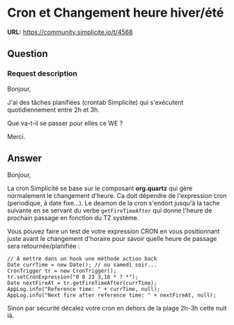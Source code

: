 # Cron et Changement heure hiver/été

**URL:** https://community.simplicite.io/t/4568

## Question
### Request description

Bonjour,

J'ai des tâches planifiées (crontab Simplicite) qui s'exécutent quotidiennement entre 2h et 3h.

Que va-t-il se passer pour elles ce WE ?

Merci.

## Answer
Bonjour,

La cron Simplicité se base sur le composant **org.quartz** qui gère normalement le changement d'heure. Ca doit dépendre de l'expression cron (periodique, à date fixe...).
Le deamon de la cron s'endort jusqu'à la tache suivante en se servant du verbe `getFireTimeAfter` qui donne l'heure de prochain passage en fonction du TZ système.

Vous pouvez faire un test de votre expression CRON en vous positionnant juste avant le changement d'horaire pour savoir quelle heure de passage sera retournée/planifiée :

```
// A mettre dans un hook une méthode action back
Date currTime = new Date(); // ou samedi soir...
CronTrigger tr = new CronTrigger();
tr.setCronExpression("0 0 23 3,18 * ? *");
Date nextFireAt = tr.getFireTimeAfter(currTime);
AppLog.info("Reference time: " + currTime, null);
AppLog.info("Next fire after reference time: " + nextFireAt, null);
```

Sinon par sécurité décalez votre cron en dehors de la plage 2h-3h cette nuit là.
